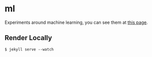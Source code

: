 # ml

Experiments around machine learning, you can see them at [this page](https://gipi.github.io/machine-learning/).

## Render Locally

    $ jekyll serve --watch

